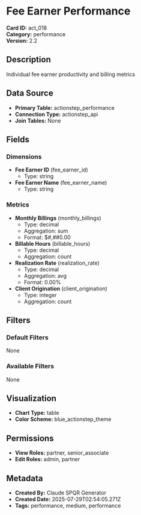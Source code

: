 # Fee Earner Performance

**Card ID:** act_018  
**Category:** performance  
**Version:** 2.2  

## Description
Individual fee earner productivity and billing metrics

## Data Source
- **Primary Table:** actionstep_performance
- **Connection Type:** actionstep_api
- **Join Tables:** None

## Fields

### Dimensions
- **Fee Earner ID** (fee_earner_id)
  - Type: string
- **Fee Earner Name** (fee_earner_name)
  - Type: string

### Metrics
- **Monthly Billings** (monthly_billings)
  - Type: decimal
  - Aggregation: sum
  - Format: $#,##0.00
- **Billable Hours** (billable_hours)
  - Type: decimal
  - Aggregation: count
- **Realization Rate** (realization_rate)
  - Type: decimal
  - Aggregation: avg
  - Format: 0.00%
- **Client Origination** (client_origination)
  - Type: integer
  - Aggregation: count

## Filters

### Default Filters
None

### Available Filters
None

## Visualization
- **Chart Type:** table
- **Color Scheme:** blue_actionstep_theme

## Permissions
- **View Roles:** partner, senior_associate
- **Edit Roles:** admin, partner

## Metadata
- **Created By:** Claude SPQR Generator
- **Created Date:** 2025-07-29T02:54:05.271Z
- **Tags:** performance, medium, performance
